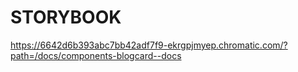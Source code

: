 # STORYBOOK

https://6642d6b393abc7bb42adf7f9-ekrgpjmyep.chromatic.com/?path=/docs/components-blogcard--docs
